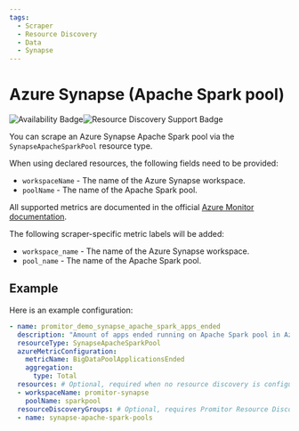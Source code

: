 ```yaml
---
tags:
  - Scraper
  - Resource Discovery
  - Data
  - Synapse
---
```


# Azure Synapse (Apache Spark pool)

![Availability Badge](https://img.shields.io/badge/Available%20Starting-v2.1-green.svg)![Resource Discovery Support Badge](https://img.shields.io/badge/Support%20for%20Resource%20Discovery-Yes-green.svg)

You can scrape an Azure Synapse Apache Spark pool via the `SynapseApacheSparkPool` resource type.

When using declared resources, the following fields need to be provided:

- `workspaceName` - The name of the Azure Synapse workspace.
- `poolName` - The name of the Apache Spark pool.

All supported metrics are documented in the official [Azure Monitor documentation](https://learn.microsoft.com/en-us/azure/azure-monitor/essentials/metrics-supported#microsoftsynapseworkspacesbigdatapools).

The following scraper-specific metric labels will be added:

- `workspace_name` - The name of the Azure Synapse workspace.
- `pool_name` - The name of the Apache Spark pool.

## Example

Here is an example configuration:

```yaml
- name: promitor_demo_synapse_apache_spark_apps_ended
  description: "Amount of apps ended running on Apache Spark pool in Azure Synapse"
  resourceType: SynapseApacheSparkPool
  azureMetricConfiguration:
    metricName: BigDataPoolApplicationsEnded
    aggregation:
      type: Total
  resources: # Optional, required when no resource discovery is configured
  - workspaceName: promitor-synapse
    poolName: sparkpool
  resourceDiscoveryGroups: # Optional, requires Promitor Resource Discovery agent (https://docs.promitor.io/latest/how-it-works#using-resource-discovery)
  - name: synapse-apache-spark-pools
```
